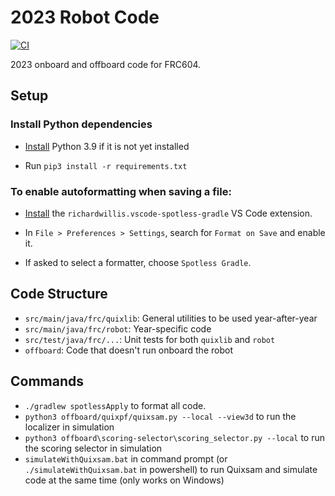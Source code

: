 # 2023 Robot Code

[![CI](https://github.com/frc604/FRC-2023/actions/workflows/main.yml/badge.svg?branch=main)](https://github.com/frc604/FRC-2023/actions/workflows/main.yml)

2023 onboard and offboard code for FRC604.

## Setup

### Install Python dependencies

- [Install](https://www.python.org/downloads/) Python 3.9 if it is not yet installed

- Run `pip3 install -r requirements.txt`

### To enable autoformatting when saving a file:

- [Install](https://marketplace.visualstudio.com/items?itemName=richardwillis.vscode-spotless-gradle) the `richardwillis.vscode-spotless-gradle` VS Code extension.

- In `File > Preferences > Settings`, search for `Format on Save` and enable it.

- If asked to select a formatter, choose `Spotless Gradle`.

## Code Structure

- `src/main/java/frc/quixlib`: General utilities to be used year-after-year
- `src/main/java/frc/robot`: Year-specific code
- `src/test/java/frc/...`: Unit tests for both `quixlib` and `robot`
- `offboard`: Code that doesn't run onboard the robot

## Commands

- `./gradlew spotlessApply` to format all code.
- `python3 offboard/quixpf/quixsam.py --local --view3d` to run the localizer in simulation
- `python3 offboard\scoring-selector\scoring_selector.py --local` to run the scoring selector in simulation
- `simulateWithQuixsam.bat` in command prompt (or `./simulateWithQuixsam.bat` in powershell) to run Quixsam and simulate code at the same time (only works on Windows)
